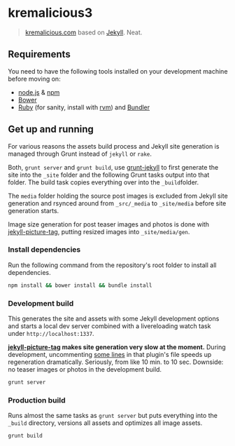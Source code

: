 kremalicious3
==================

> [kremalicious.com](http://kremalicious.com) based on [Jekyll](http://jekyllrb.com). Neat.

Requirements
------------------

You need to have the following tools installed on your development machine before moving on:

- [node.js](http://nodejs.org/) & [npm](https://npmjs.org/)
- [Bower](http://bower.io/)
- [Ruby](https://www.ruby-lang.org) (for sanity, install with [rvm](https://rvm.io/)) and [Bundler](http://bundler.io/)


Get up and running
------------------

For various reasons the assets build process and Jekyll site generation is managed through Grunt instead of `jekyll` or `rake`.

Both, `grunt server` and `grunt build`, use [grunt-jekyll](https://github.com/dannygarcia/grunt-jekyll) to first generate the site into the `_site` folder and the following Grunt tasks output into that folder. The build task copies everything over into the `_build`folder.

The `media` folder holding the source post images is excluded from Jekyll site generation and rsynced around from `_src/_media` to `_site/media` before site generation starts. 

Image size generation for post teaser images and photos is done with [jekyll-picture-tag](https://github.com/robwierzbowski/jekyll-picture-tag), putting resized images into `_site/media/gen`.

### Install dependencies

Run the following command from the repository's root folder to install all dependencies.

```bash 
npm install && bower install && bundle install
```

### Development build

This generates the site and assets with some Jekyll development options and starts a local dev server combined with a livereloading watch task under `http://localhost:1337`.

**[jekyll-picture-tag](https://github.com/robwierzbowski/jekyll-picture-tag) makes site generation very slow at the moment.** During development, uncommenting [some lines](https://github.com/kremalicious/kremalicious3/blob/master/_src/_plugins/picture_tag.rb#L142-L144) in that plugin's file speeds up regeneration dramatically. Seriously, from like 10 min. to 10 sec. Downside: no teaser images or photos in the development build.

```bash
grunt server
```

### Production build

Runs almost the same tasks as `grunt server` but puts everything into the `_build` directory, versions all assets and optimizes all image assets.

```bash
grunt build
```
